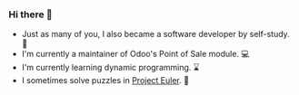 ### Hi there 👋

- Just as many of you, I also became a software developer by self-study. 📖
- I'm currently a maintainer of Odoo's Point of Sale module. 💻
- I'm currently learning dynamic programming. ⌛
- I sometimes solve puzzles in [Project Euler]("https://projecteuler.net/about"). 🧩

